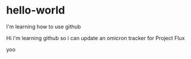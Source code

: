 # hello-world
I'm learning how to use github

Hi i'm learning github so i can update an omicron tracker for Project Flux

yoo
